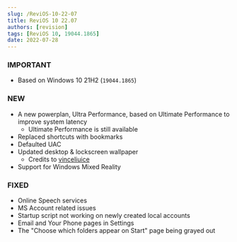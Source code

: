```yaml
---
slug: /ReviOS-10-22-07
title: ReviOS 10 22.07
authors: [revision]
tags: [ReviOS 10, 19044.1865]
date: 2022-07-28
---
```


### IMPORTANT
- Based on Windows 10 21H2 (`19044.1865`)

### NEW
- A new powerplan, Ultra Performance, based on Ultimate Performance to improve system latency
  - Ultimate Performance is still available
- Replaced shortcuts with bookmarks
- Defaulted UAC
- Updated desktop & lockscreen wallpaper
  - Credits to [vinceliuice](https://github.com/vinceliuice/Fluent-gtk-theme)
- Support for Windows Mixed Reality

### FIXED
- Online Speech services 
- MS Account related issues
- Startup script not working on newly created local accounts
- Email and Your Phone pages in Settings
- The "Choose which folders appear on Start" page being grayed out